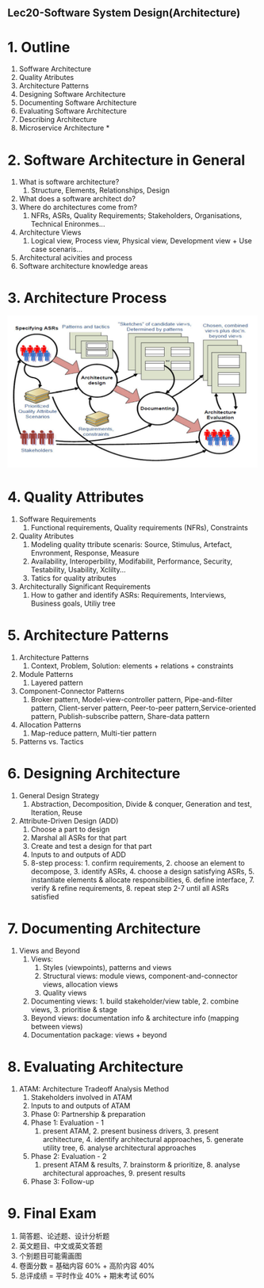 Lec20-Software System Design(Architecture)
---

# 1. Outline
1. Soffware Architecture
2. Quality Atributes
3. Architecture Patterns
4. Designing Software Architecture
5. Documenting Software Architecture
6. Evaluating Software Architecture
7. Describing Architecture
8. Microservice Architecture *

# 2. Software Architecture in General
1. What is software architecture?
   1. Structure, Elements, Relationships, Design
2. What does a software architect do?
3. Where do architectures come from?
   1. NFRs, ASRs, Quality Requirements; Stakeholders, Organisations, Technical Enironmes...
4. Architecture Views
   1. Logical view, Process view, Physical view, Development view + Use case scenaris...
5. Architectural acivities and process
6. Software architecture knowledge areas

# 3. Architecture Process
![](img/lec20/1.png)

# 4. Quality Attributes
1. Soffware Requirements
   1. Functional requirements, Quality requirements (NFRs), Constraints
2. Quality Atributes
   1. Modeling quality ttribute scenaris: Source, Stimulus, Artefact, Envronment, Response, Measure
   2. Availability, Interoperbility, Modifabilit, Performance, Security, Testability, Usability, Xclilty...
   3. Tatics for quality atributes
3. Architecturally Significant Requirements
   1. How to gather and identify ASRs: Requirements, Interviews, Business goals, Utiliy tree 

# 5. Architecture Patterns
1. Architecture Patterns
   1. Context, Problem, Solution: elements + relations + constraints
2. Module Patterns
   1. Layered pattern
3. Component-Connector Patterns
   1. Broker pattern, Model-view-controller pattern, Pipe-and-filter pattern, Client-server pattern, Peer-to-peer pattern,Service-oriented pattern, Publish-subscribe pattern, Share-data pattern
4. Allocation Patterns
   1. Map-reduce pattern, Multi-tier pattern
5. Patterns vs. Tactics

# 6. Designing Architecture
1. General Design Strategy
   1. Abstraction, Decomposition, Divide & conquer, Generation and test, Iteration, Reuse
2. Attribute-Driven Design (ADD)
   1. Choose a part to design
   2. Marshal all ASRs for that part
   3. Create and test a design for that part
   4. Inputs to and outputs of ADD
   5. 8-step process: 1. confirm requirements, 2. choose an element to decompose, 3. identify ASRs, 4. choose a design satisfying ASRs, 5. instantiate elements & allocate responsibilities, 6. define interface, 7. verify & refine requirements, 8. repeat step 2-7 until all ASRs satisfied

# 7. Documenting Architecture
1. Views and Beyond
   1. Views:
      1. Styles (viewpoints), patterns and views
      2. Structural views: module views, component-and-connector views, allocation views
      3. Quality views
   2. Documenting views: 1. build stakeholder/view table, 2. combine views, 3. prioritise & stage
   3. Beyond views: documentation info & architecture info (mapping between views)
   4. Documentation package: views + beyond

# 8. Evaluating Architecture
1. ATAM: Architecture Tradeoff Analysis Method
   1. Stakeholders involved in ATAM
   2. Inputs to and outputs of ATAM
   3. Phase 0: Partnership & preparation
   4. Phase 1: Evaluation - 1
      1. present ATAM, 2. present business drivers, 3. present architecture, 4. identify architectural approaches, 5. generate utility tree, 6. analyse architectural approaches
   5. Phase 2: Evaluation - 2
      1. present ATAM & results, 7. brainstorm & prioritize, 8. analyse architectural approaches, 9. present results
   6. Phase 3: Follow-up

# 9. Final Exam
1. 简答题、论述题、设计分析题
2. 英文题目、中文或英文答题
3. 个别题目可能需画图
4. 卷面分数 = 基础内容 60% + 高阶内容 40%
5. 总评成绩 = 平时作业 40% + 期末考试 60%